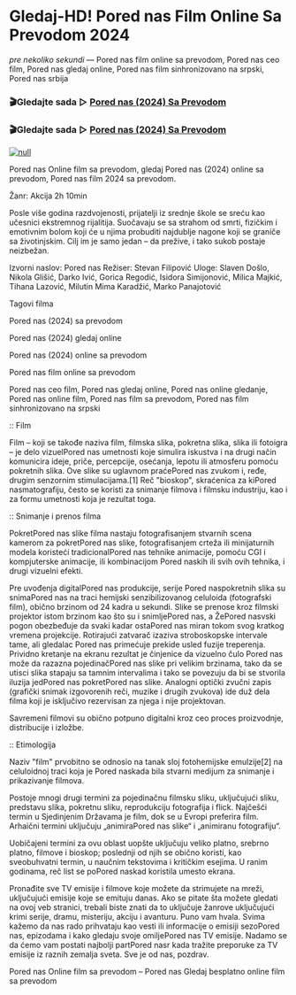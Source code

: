 # Gledaj-HD! Pored nas Film Online Sa Prevodom 2024
_pre nekoliko sekundi_ — Pored nas film online sa prevodom, Pored nas ceo film, Pored nas gledaj online, Pored nas film sinhronizovano na srpski, Pored nas srbija

### 🎬Gledajte sada ▷ [Pored nas (2024) Sa Prevodom](https://is.gd/UwIQ4R)

### 🎬Gledajte sada ▷ [Pored nas (2024) Sa Prevodom](https://is.gd/UwIQ4R)

[![null](https://static.wixstatic.com/media/855a25_043b5abeb4ae4d35ac003198e7fe56ed~mv2.gif)](https://is.gd/UwIQ4R)

Pored nas Online film sa prevodom, gledaj Pored nas (2024) online sa prevodom, Pored nas film 2024 sa prevodom.

Žanr: Akcija
2h 10min

Posle više godina razdvojenosti, prijatelji iz srednje škole se sreću kao učesnici ekstremnog rijalitija. Suočavaju se sa strahom od smrti, fizičkim i emotivnim bolom koji će u njima probuditi najdublje nagone koji se graniče sa životinjskim. Cilj im je samo jedan – da prežive, i tako sukob postaje neizbežan.

Izvorni naslov: Pored nas
Režiser: Stevan Filipović
Uloge: Slaven Došlo, Nikola Glišić, Darko Ivić, Gorica Regodić, Isidora Simijonović, Milica Majkić, Tihana Lazović, Milutin Mima Karadžić, Marko Panajotović

Tagovi filma

Pored nas (2024) sa prevodom

Pored nas (2024) gledaj online

Pored nas (2024) online sa prevodom

Pored nas film online sa prevodom

Pored nas ceo film, Pored nas gledaj online, Pored nas online gledanje, Pored nas online film, Pored nas film sa prevodom, Pored nas film sinhronizovano na srpski

:: Film

Film – koji se takođe naziva film, filmska slika, pokretna slika, slika ili fotoigra – je delo vizuelPored nas umetnosti koje simulira iskustva i na drugi način komunicira ideje, priče, percepcije, osećanja, lepotu ili atmosferu pomoću pokretnih slika. Ove slike su uglavnom praćePored nas zvukom i, ređe, drugim senzornim stimulacijama.[1] Reč "bioskop", skraćenica za kiPored nasmatografiju, često se koristi za snimanje filmova i filmsku industriju, kao i za formu umetnosti koja je rezultat toga.


:: Snimanje i prenos filma

PokretPored nas slike filma nastaju fotografisanjem stvarnih scena kamerom za pokretPored nas slike, fotografisanjem crteža ili minijaturnih modela koristeći tradicionalPored nas tehnike animacije, pomoću CGI i kompjuterske animacije, ili kombinacijom Pored naskih ili svih ovih tehnika, i drugi vizuelni efekti.

Pre uvođenja digitalPored nas produkcije, serije Pored naspokretnih slika su snimaPored nas na traci hemijski senzibilizovanog celuloida (fotografski film), obično brzinom od 24 kadra u sekundi. Slike se prenose kroz filmski projektor istom brzinom kao što su i snimljePored nas, a ŽePored nasvski pogon obezbeđuje da svaki kadar ostaPored nas miran tokom svog kratkog vremena projekcije. Rotirajući zatvarač izaziva stroboskopske intervale tame, ali gledalac Pored nas primećuje prekide usled fuzije treperenja. Prividno kretanje na ekranu rezultat je činjenice da vizuelno čulo Pored nas može da razazna pojedinačPored nas slike pri velikim brzinama, tako da se utisci slika stapaju sa tamnim intervalima i tako se povezuju da bi se stvorila iluzija jedPored nas pokretPored nas slike. Analogni optički zvučni zapis (grafički snimak izgovorenih reči, muzike i drugih zvukova) ide duž dela filma koji je isključivo rezervisan za njega i nije projektovan.

Savremeni filmovi su obično potpuno digitalni kroz ceo proces proizvodnje, distribucije i izložbe.

:: Etimologija

Naziv "film" prvobitno se odnosio na tanak sloj fotohemijske emulzije[2] na celuloidnoj traci koja je Pored naskada bila stvarni medijum za snimanje i prikazivanje filmova.

Postoje mnogi drugi termini za pojedinačnu filmsku sliku, uključujući sliku, predstavu slika, pokretnu sliku, reprodukciju fotografija i flick. Najčešći termin u Sjedinjenim Državama je film, dok se u Evropi preferira film. Arhaični termini uključuju „animiraPored nas slike“ i „animiranu fotografiju“.

Uobičajeni termini za ovu oblast uopšte uključuju veliko platno, srebrno platno, filmove i bioskop; poslednji od njih se obično koristi, kao sveobuhvatni termin, u naučnim tekstovima i kritičkim esejima. U ranim godinama, reč list se poPored naskad koristila umesto ekrana.

Pronađite sve TV emisije i filmove koje možete da strimujete na mreži, uključujući emisije koje se emituju danas. Ako se pitate šta možete gledati na ovoj veb stranici, trebali biste znati da to uključuje žanrove uključujući krimi serije, dramu, misteriju, akciju i avanturu. Puno vam hvala. Svima kažemo da nas rado prihvataju kao vesti ili informacije o emisiji sezoPored nas, epizodama i kako gledaju svoje omiljePored nas TV emisije. Nadamo se da ćemo vam postati najbolji partPored nasr kada tražite preporuke za TV emisije iz raznih zemalja sveta. Sve je od nas, pozdrav.

Pored nas Online film sa prevodom – Pored nas Gledaj besplatno online film sa prevodom
